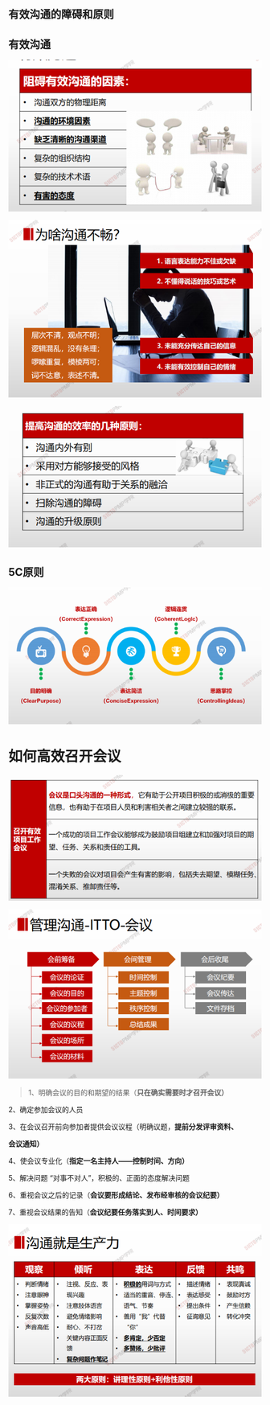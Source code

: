 ## 有效沟通的障碍和原则

## 有效沟通



![image-20210328104153523](image/image-20210328104153523.png)

![image-20210328104202663](image/image-20210328104202663.png)

![image-20210328104210859](image/image-20210328104210859.png)

## 5C原则

![image-20210328104232780](image/image-20210328104232780.png)

# 如何高效召开会议

![image-20210328104251339](image/image-20210328104251339.png)

![image-20210328104257570](image/image-20210328104257570.png)



>1、明确会议的目的和期望的结果（**只在确实需要时才召开会议）**

2、确定参加会议的人员

3、在会议召开前向参加者提供会议议程（明确议题，**提前分发评审资料、**

**会议通知）**

4、使会议专业化（**指定一名主持人——控制时间、方向）**

5、解决问题 “对事不对人”，积极的、正面的态度解决问题

6、重视会议之后的记录（**会议要形成结论、发布经审核的会议纪要）**

7、重视会议结果的告知（**会议纪要任务落实到人、时间要求）**





![image-20210328104331988](image/image-20210328104331988.png)